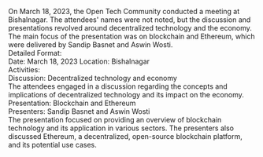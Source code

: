 On March 18, 2023, the Open Tech Community conducted a meeting at Bishalnagar.
The attendees' names were not noted, but the discussion and presentations
revolved around decentralized technology and the economy. The main focus of
the presentation was on blockchain and Ethereum, which were delivered by
Sandip Basnet and Aswin Wosti.  
Detailed Format:  
Date: March 18, 2023 Location: Bishalnagar  
Activities:  
Discussion: Decentralized technology and economy  
The attendees engaged in a discussion regarding the concepts and implications
of decentralized technology and its impact on the economy.  
Presentation: Blockchain and Ethereum  
Presenters: Sandip Basnet and Aswin Wosti  
The presentation focused on providing an overview of blockchain technology and
its application in various sectors. The presenters also discussed Ethereum, a
decentralized, open-source blockchain platform, and its potential use cases.

